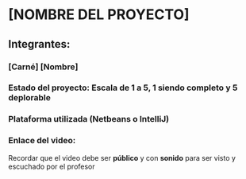# [NOMBRE DEL PROYECTO]
## Integrantes:
### [Carné] [Nombre]

### Estado del proyecto: Escala de 1 a 5, 1 siendo completo y 5 deplorable
### Plataforma utilizada (Netbeans o IntelliJ)
### Enlace del video: 
Recordar que el video debe ser **público** y con **sonido** para ser visto y escuchado por el profesor

